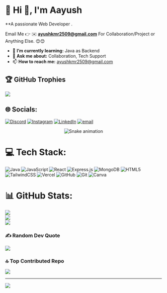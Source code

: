 # 💫 Hi 👋, I'm Aayush 
**A passionate Web Developer .

Email Me 👉 ✉️ **ayushkmr2509@gmail.com** For Collaboration/Project or Anything Else. 😊😊

- 🌱 **I’m currently learning:** Java as Backend 
- 💬 **Ask me about:** Collaboration, Tech Support
- 📫 **How to reach me:** ayushkmr2509@gmail.com


## 🏆 GitHub Trophies
![](https://github-profile-trophy.vercel.app/?username=ayuuxssh&theme=radical&no-frame=false&no-bg=true&margin-w=4)

  
## 🌐 Socials:
[![Discord](https://img.shields.io/badge/Discord-%237289DA.svg?logo=discord&logoColor=white)](https://discord.gg/aayushkumar_gupta) [![Instagram](https://img.shields.io/badge/Instagram-%23E4405F.svg?logo=Instagram&logoColor=white)](https://instagram.com/_.imayush_) [![LinkedIn](https://img.shields.io/badge/LinkedIn-%230077B5.svg?logo=linkedin&logoColor=white)](https://linkedin.com/in/ayush-kumar-gupta-82ab06325) [![email](https://img.shields.io/badge/Email-D14836?logo=gmail&logoColor=white)](mailto:ayushkmr2509@gmail.com) 

<div align="center">
  <img src="https://profile-readme-generator.com/assets/snake.svg" alt="Snake animation" />
</div>

# 💻 Tech Stack:
![Java](https://img.shields.io/badge/java-%23ED8B00.svg?style=for-the-badge&logo=openjdk&logoColor=white) ![JavaScript](https://img.shields.io/badge/javascript-%23323330.svg?style=for-the-badge&logo=javascript&logoColor=%23F7DF1E) ![React](https://img.shields.io/badge/react-%2320232a.svg?style=for-the-badge&logo=react&logoColor=%2361DAFB) ![Express.js](https://img.shields.io/badge/express.js-%23404d59.svg?style=for-the-badge&logo=express&logoColor=%2361DAFB) ![MongoDB](https://img.shields.io/badge/MongoDB-%234ea94b.svg?style=for-the-badge&logo=mongodb&logoColor=white) ![HTML5](https://img.shields.io/badge/html5-%23E34F26.svg?style=for-the-badge&logo=html5&logoColor=white) ![TailwindCSS](https://img.shields.io/badge/tailwindcss-%2338B2AC.svg?style=for-the-badge&logo=tailwind-css&logoColor=white) ![Vercel](https://img.shields.io/badge/vercel-%23000000.svg?style=for-the-badge&logo=vercel&logoColor=white) ![GitHub](https://img.shields.io/badge/github-%23121011.svg?style=for-the-badge&logo=github&logoColor=white) ![Git](https://img.shields.io/badge/git-%23F05033.svg?style=for-the-badge&logo=git&logoColor=white) ![Canva](https://img.shields.io/badge/Canva-%2300C4CC.svg?style=for-the-badge&logo=Canva&logoColor=white)
# 📊 GitHub Stats:
![](https://github-readme-stats.vercel.app/api?username=ayuuxssh&theme=merko&hide_border=false&include_all_commits=true&count_private=false)<br/>
![](https://nirzak-streak-stats.vercel.app/?user=ayuuxssh&theme=merko&hide_border=false)<br/>
![](https://github-readme-stats.vercel.app/api/top-langs/?username=ayuuxssh&theme=merko&hide_border=false&include_all_commits=true&count_private=false&layout=compact)

### ✍️ Random Dev Quote
![](https://quotes-github-readme.vercel.app/api?type=horizontal&theme=radical)

### 🔝 Top Contributed Repo
![](https://github-contributor-stats.vercel.app/api?username=ayuuxssh&limit=5&theme=dark&combine_all_yearly_contributions=true)

---
[![](https://visitcount.itsvg.in/api?id=ayuuxssh&icon=0&color=0)](https://visitcount.itsvg.in)

<!-- Proudly created with GPRM ( https://gprm.itsvg.in ) -->
